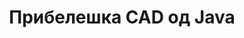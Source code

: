 ---
############################# Static ############################
layout: "auto-gen-annotation"

############################# Head ############################
head_title: "Java CAD Annotation API Annotate во C#"
head_description: "Java API за создавање и забележување популарни типови прибелешки од CAD, слики, цртежи и формати на датотеки на документи."

############################# Header ############################
title: "Прибелешка CAD од Java"
description: ""
bg_image: "https://cms.admin.containerize.com/templates/aspose/App_Themes/V3/images/bg/header1.png"
bg_overlay: false
button:
    enable: true
    icon: "fas fa-arrow-down"
    label: "Преземете бесплатен пробен период"
    link: "https://downloads.groupdocs.com/annotation/java"

############################# About ############################
about:
    enable: true
    title: "За GroupDocs.Annotation for Java API"
    content: |
        GroupDocs.Annotation за Java API е библиотека која ви овозможува да додавате прибелешки во PDF, Word и други документи на Mac, Windows или Ubuntu. [GroupDocs.Annotation for Java](/annotation/java) е мајчин Java API за управување со прибелешки со сеопфатна поддршка за креирање, додавање, уредување, бришење, извлекување и извоз на прибелешки од слики и разни други документи. Целосната листа на поддржани формати на документи што може да ги видите на оваа [страница](https://docs.groupdocs.com/annotation/java/supported-document-formats/).
        Оваа библиотека ви овозможува да работите не само со документи CAD туку и со многу други видови документи како што се Word, Excel, PowerPoint, Outlook е-пошта, Visio, Adobe, OpenDocument, OpenOffice, Photoshop, AutoCad и многу други.
        АПИ на GroupDocs.Annotation за Java ви овозможува да креирате и додавате нови белешки, да уредувате прибелешки, да извлекувате коментари, прибелешки и да ги отстранувате од документите. Библиотеката поддржува 13 различни типови на прибелешки, вклучувајќи текст, полилинија, област, подвлечен, точка, воден печат, стрелка, елипса, замена на текст, растојание, поле за текст, редакција на ресурси во PDF, HTML, Microsoft Word документи, табеларни пресметки, дијаграми, презентации, цртежи, слики и многу други формати на датотеки.
        Примерот (видете подолу) покажува работа со документот CAD, во овој пример можете да ги видите главните чекори како да работите со GroupDocs. Забелешка: Поставете лиценца, отворете документ со кој сакате да работите, креирајте прибелешка, додавање податочни објекти за поставување на својствата на прибелешка според вашите барања и зачувување на резултатот на потребното место. Исто така, можете да погледнете подетално за поддржаните функции на нашата github [страница](https://github.com/groupdocs-annotation/GroupDocs.Annotation-for-Java) или во нашиот производ [документација](https://docs.groupdocs.com/annotation/java/getting-started/).

############################# Steps ############################
howTo_Add:
steps_Add:
    enable: true
    title_left: "Чекори за додавање прибелешки на CAD во Java"
    content_left: |
        [GroupDocs.Annotation](/annotation/java/) им олеснува на развивачите на Java да додаваат различни типови на прибелешки на датотеките CAD во која било апликација базирана на Java со спроведување на неколку лесни чекори.
        *   Креирајте објекти за одговор со коментар и датум.
        *   Креирајте објект AreaAnnotation, поставете опции за областа и додајте одговори.
        *   Креирајте објект Annotator и додајте прибелешка за областа.
        *   Зачувајте ја излезната датотека.
    title_right: "Системски барања"
    content_right: |
        GroupDocs.Annotation за Java API се поддржани на сите главни платформи и оперативни системи. Пред да го извршите кодот подолу, проверете дали ги имате инсталирано следните предуслови на вашиот систем.
        *   Оперативни системи: Microsoft Windows, Linux, MacOS
        *   Развојна средина: NetBeans, Intellij IDEA, Eclipse итн
        *   Java Runtime Environment: Java 7 (1.7) и погоре
        *   Добијте ја најновата верзија на GroupDocs.Annotation за Java од [Репозиториум на артефакти на ГрупДок](https://repository.groupdocs.com/webapp/#/artifacts/browse/tree/General/repo/com/groupdocs/groupdocs-annotation)

############################# Preview ############################
preview_Add:
    enable: true
    title: Преглед на прибелешки и примерок на код
    content: |
        ![Annotation preview image](https://docs.groupdocs.com/annotation/java/images/add-area-annotation.png)
    code: |
        ```java
        // Create an instance of Reply class and add comments
        Reply firstReply = new Reply();
        firstReply.setComment("First comment");
        firstReply.setRepliedOn(Calendar.getInstance().getTime());
        
        Reply secondReply = new Reply();
        secondReply.setComment("Second comment");
        secondReply.setRepliedOn(Calendar.getInstance().getTime());
        
        List<Reply> replies = new ArrayList<Reply>();
        replies.add(firstReply);
        replies.add(secondReply);
        
        // Create an instance of AreaAnnotation class and set options
        AreaAnnotation area = new AreaAnnotation();
        area.setBackgroundColor(65535);
        area.setBox(new Rectangle(100, 100, 100, 100));
        area.setCreatedOn(Calendar.getInstance().getTime());
        area.setMessage("This is area annotation");
        area.setOpacity(0.7);
        area.setPageNumber(0);
        area.setPenColor(65535);
        area.setPenStyle(PenStyle.Dot);
        area.setPenWidth((byte) 3);
        area.setReplies(replies);
        
        // Create an instance of Annotator class
        Annotator annotator = new Annotator("input.bmp");
        
        // Add annotation
        annotator.add(area);
        
        // Save to file
        annotator.save("output.bmp");
        annotator.dispose();
        ```

############################# Steps ############################
howTo_Remove:
steps_Remove:
    enable: true
    title_left: "Чекори за отстранување на прибелешки од CAD во Java"
    content_left: |
        [GroupDocs.Annotation](/annotation/java/) им олеснува на развивачите на Java да ги отстранат деталите за прибелешки од датотеките CAD во која било апликација базирана на Java со спроведување на неколку лесни чекори.
        *   Креирајте објекти за одговор со коментар и датум.
        *   Инстантирајте го објектот SaveOptions и поставете AnnotationTypes = AnnotationType.None.
        *   Повикајте го методот за зачувување со резултат на патеката или преносот на документот и објектот SaveOptions.

############################# Preview ############################
preview_Remove:
    enable: true
    code: |
        ```java
        // Create an instance of Annotator class 
        Annotator annotator = new Annotator("C://input.bmp");

        // Remove annotation by set type None 
        SaveOptions saveOptions = new SaveOptions();
        saveOptions.setAnnotationTypes(AnnotationType.None);

        // Save annotation to output file
        annotator.save("C://output.bmp", saveOptions);
        annotator.dispose();
        ```

############################# Steps ############################
howTo_Edit:
steps_Edit:
    enable: true
    title_left: "Чекори за уредување прибелешки од CAD во Java"
    content_left: |
        [GroupDocs.Annotation](/annotation/java/) им олеснува на развивачите на Java да ажурираат различни својства на прибелешки од датотеките CAD во која било апликација базирана на Java со спроведување на неколку лесни чекори.
        *   Instantiate Annotator објект со патека на влезен документ или пренос со инстанцирани LoadOptions со ImportAnnotations = точно.
        *   Направете некоја имплементација на AnnotationBase и поставете ИД на постоечка прибелешка (ако прибелешката со таа ИД не е пронајдена, ништо нема да се смени) или листа на патеки со прибелешки (сите постојни прибелешки ќе бидат отстранети).
        *   Начин на ажурирање повик на објект Annotator со поминати прибелешки.
        *   Повикајте го методот за зачувување со резултат на патеката или преносот на документот и објектот SaveOptions.

############################# Preview ############################
preview_Edit:
    enable: true
    code: |
        ```java
        String outputPath = "UpdateAnnotation.bmp";

        // Create an instance of Annotator class
        Annotator annotator = new Annotator("input.bmp");
        
        // Create an instance of Reply class for first example and add comments
        Reply reply1 = new Reply();
        reply1.setComment("Original first comment");
        reply1.setRepliedOn(Calendar.getInstance().getTime());
        
        Reply reply2 = new Reply();
        reply2.setComment("Original second comment");
        reply2.setRepliedOn(Calendar.getInstance().getTime());
        
        java.util.List replies = new ArrayList();
        replies.add(reply1);
        replies.add(reply2);
        
        // Create an instance of AreaAnnotation class and set options
        AreaAnnotation original = new AreaAnnotation();
        original.setId(1);
        original.setBackgroundColor(65535);
        original.setBox(new Rectangle(100, 100, 100, 100));
        original.setCreatedOn(Calendar.getInstance().getTime());
        original.setMessage("This is original annotation");
        original.setReplies(replies);
        
        // Add original annotation
        annotator.add(original);
        annotator.save(outputPath);
        annotator.dispose();
        
        LoadOptions loadOptions = new LoadOptions();
        
        // Open annotated document
        Annotator annotator1 = new Annotator(outputPath, loadOptions);
        
        // Create an instance of Reply class for update first example
        Reply reply3 = new Reply();
        reply3.setComment("Updated first comment");
        reply3.setRepliedOn(Calendar.getInstance().getTime());
        
        Reply reply4 = new Reply();
        reply4.setComment("Updated second comment");
        reply4.setRepliedOn(Calendar.getInstance().getTime());
        
        java.util.List replies1 = new ArrayList();
        replies1.add(reply3);
        replies1.add(reply4);

        // Suggest we want change some properties of existed annotation
        AreaAnnotation updated = new AreaAnnotation();
        updated.setId(1);
        updated.setBackgroundColor(255);
        updated.setBox(new Rectangle(0, 0, 50, 200));
        updated.setCreatedOn(Calendar.getInstance().getTime());
        updated.setMessage("This is updated annotation");
        updated.setReplies(replies1);
        
        // Update and save annotation
        annotator1.update(updated);
        annotator1.save(outputPath);
        annotator1.dispose();
        ```

############################# Steps ############################
howTo_Extract:
steps_Extract:
    enable: true
    title_left: "Чекори за екстракција на прибелешки од CAD во Java"
    content_left: |
        [GroupDocs.Annotation](/annotation/java/) им олеснува на програмерите на Java да ставаат прибелешки и да извлечат информации за прибелешки од датотеките CAD во која било апликација базирана на Java со спроведување на неколку лесни чекори.
        *   Креирајте објекти за одговор со коментар и датум.
        *   Инстантирајте го објектот LoadOptions и повикајте SetImportAnnotations со вистински аргумент.
        *   Дефинирајте ја променливата со тип Листа.
        *   Повикајте го методот за добивање и вратете го резултатот на променливата погоре.

############################# Preview ############################
preview_Extract:
    enable: true
    code: |
        ```java
        // For using this example input file ("annotated.bmp") must be with annotations
        LoadOptions loadOptions = new LoadOptions();
        
        // Create an instance of Annotator class and get annotations
        final Annotator annotator = new Annotator("annotated.bmp", loadOptions);
        List annotations = annotator.get();
        ```

############################# Demos ############################
demos:
    enable: true
    title: "Живи демонстрации за додавање, отстранување, уредување, екстракција на прибелешки на документи и слики"
    content: |
        Додајте, отстранувајте, уредувајте и извлечете прибелешки во датотеката CAD во моментов со посета на веб-локацијата [GroupDocs.Annotation Live Demos](https://products.groupdocs.app/annotation/family). Демото во живо ги има следните предности

############################# About Formats ############################
about_formats:
    enable: true
    format:
        # format loop
        - icon: "far fa-file-cad"
          title: "За форматот на датотеката CAD"
          content: |
            CAD кратенка за Computer Aided Design. Се користи и терминот CADD (за дизајн и изработка со помош на компјутер). Се користи за 3D графички формат на датотека и може да содржи 2D или 3D дизајни. CAD-датотеката е дигитален формат на датотека на објект генериран и користен од CAD софтверот. CAD-датотеката содржи технички цртеж, план, шематски или 3D рендерирање на објект. Може да има други CAD алатки кои може да се користат за креирање, отворање, уредување и извоз на овие .cad-датотеки во пошироко користени CAD формати на датотеки за цртање.

          link: "https://docs.fileformat.com/image/cad/"

############################# More Formats ############################
more_formats:
    enable: true
    title: "Работа со други популарни формати на документи"
    content: |
        Ажурирајте ги својствата на прибелешките од некои од популарните формати на датотеки како што е наведено подолу.
    format:
        # format loop
        - name: "Annotate PDF document"
          link: "https://products.groupdocs.com/annotation/java/pdf/"
          description: "Adobe Portable Document Format"

        # format loop
        - name: "Annotate DOC document"
          link: "https://products.groupdocs.com/annotation/java/doc/"
          description: "Microsoft Word Document"

        # format loop
        - name: "Annotate DOCM document"
          link: "https://products.groupdocs.com/annotation/java/docm/"
          description: "Microsoft Word Macro-Enabled Document"

        # format loop
        - name: "Annotate DOCX document"
          link: "https://products.groupdocs.com/annotation/java/docx/"
          description: "Microsoft Word Open XML Document"

        # format loop
        - name: "Annotate DOT document"
          link: "https://products.groupdocs.com/annotation/java/dot/"
          description: "Microsoft Word Document Template"

        # format loop
        - name: "Annotate DOTX document"
          link: "https://products.groupdocs.com/annotation/java/dotx/"
          description: "Word Open XML Document Template"

        # format loop
        - name: "Annotate RTF document"
          link: "https://products.groupdocs.com/annotation/java/rtf/"
          description: "Rich Text Document"

        # format loop
        - name: "Annotate ODT document"
          link: "https://products.groupdocs.com/annotation/java/odt/"
          description: "Open Document Text"

        # format loop
        - name: "Annotate XLS document"
          link: "https://products.groupdocs.com/annotation/java/xls/"
          description: "Microsoft Excel Binary File Format"

        # format loop
        - name: "Annotate XLSX document"
          link: "https://products.groupdocs.com/annotation/java/xlsx/"
          description: "Microsoft Excel Open XML Spreadsheet"

        # format loop
        - name: "Annotate XLSM document"
          link: "https://products.groupdocs.com/annotation/java/xlsm/"
          description: "Microsoft Excel Macro-Enabled Spreadsheet"

        # format loop
        - name: "Annotate XLSB document"
          link: "https://products.groupdocs.com/annotation/java/xlsb/"
          description: "Microsoft Excel Binary Worksheet"

        # format loop
        - name: "Annotate ODS document"
          link: "https://products.groupdocs.com/annotation/java/ods/"
          description: "Open Document Spreadsheet"

        # format loop
        - name: "Annotate PPT document"
          link: "https://products.groupdocs.com/annotation/java/ppt/"
          description: "PowerPoint Presentation"

        # format loop
        - name: "Annotate PPTX document"
          link: "https://products.groupdocs.com/annotation/java/pptx/"
          description: "PowerPoint Open XML Presentation"

        # format loop
        - name: "Annotate PPSX document"
          link: "https://products.groupdocs.com/annotation/java/ppsx/"
          description: "PowerPoint Open XML Slide Show"

        # format loop
        - name: "Annotate POTM document"
          link: "https://products.groupdocs.com/annotation/java/potm/"
          description: "Microsoft PowerPoint Template"

        # format loop
        - name: "Annotate PPTM document"
          link: "https://products.groupdocs.com/annotation/java/pptm/"
          description: "Microsoft PowerPoint Presentation"

        # format loop
        - name: "Annotate PPS document"
          link: "https://products.groupdocs.com/annotation/java/pps/"
          description: "Microsoft PowerPoint 97-2003 Slide Show"

        # format loop
        - name: "Annotate ODP document"
          link: "https://products.groupdocs.com/annotation/java/odp/"
          description: "OpenDocument Presentation"

        # format loop
        - name: "Annotate HTML document"
          link: "https://products.groupdocs.com/annotation/java/html/"
          description: "HyperText Markup Language"

        # format loop
        - name: "Annotate TIFF document"
          link: "https://products.groupdocs.com/annotation/java/tiff/"
          description: "Tagged Image File Format"

        # format loop
        - name: "Annotate JPEG document"
          link: "https://products.groupdocs.com/annotation/java/jpeg/"
          description: "JPEG Image"

        # format loop
        - name: "Annotate PNG document"
          link: "https://products.groupdocs.com/annotation/java/png/"
          description: "Portable Network Graphic"

        # format loop
        - name: "Annotate EML document"
          link: "https://products.groupdocs.com/annotation/java/eml/"
          description: "E-mail Message"

        # format loop
        - name: "Annotate MSG document"
          link: "https://products.groupdocs.com/annotation/java/msg/"
          description: "Microsoft Outlook E-mail Message"

        # format loop
        - name: "Annotate VSD document"
          link: "https://products.groupdocs.com/annotation/java/vsd/"
          description: "Microsoft Visio 2003-2010 Drawing"

        # format loop
        - name: "Annotate VSDX document"
          link: "https://products.groupdocs.com/annotation/java/vsdx/"
          description: "Microsoft Visio Drawing"

        # format loop
        - name: "Annotate VSS document"
          link: "https://products.groupdocs.com/annotation/java/vss/"
          description: "Microsoft Visio 2003-2010 Stencil"

        # format loop
        - name: "Annotate VST document"
          link: "https://products.groupdocs.com/annotation/java/vst/"
          description: "Microsoft Visio 2013 Stencil"

        # format loop
        - name: "Annotate DWG document"
          link: "https://products.groupdocs.com/annotation/java/dwg/"
          description: "Autodesk Design Data Formats"

        # format loop
        - name: "Annotate DXF document"
          link: "https://products.groupdocs.com/annotation/java/dxf/"
          description: "AutoCAD Drawing Interchange"

        # format loop
        - name: "Annotate DCM document"
          link: "https://products.groupdocs.com/annotation/java/dcm/"
          description: "Digital Imaging and Communications in Medicine"

        # format loop
        - name: "Annotate WMF document"
          link: "https://products.groupdocs.com/annotation/java/wmf/"
          description: "Windows Metafile"

        # format loop
        - name: "Annotate EMF document"
          link: "https://products.groupdocs.com/annotation/java/emf/"
          description: "Enhanced Metafile Format"


############################# Back to top ###############################
back_to_top:
    enable: true
---